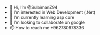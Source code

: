 - 👋 Hi, I’m @SulaimanZ94
- 👀 I’m interested in Web Development (.Net)
- 🌱 I’m currently learning asp core
- 💞️ I’m looking to collaborate on google
- 📫 How to reach me +962780978336

<!---
SulaimanZ94/SulaimanZ94 is a ✨ special ✨ repository because its `README.md` (this file) appears on your GitHub profile.
You can click the Preview link to take a look at your changes.
--->
